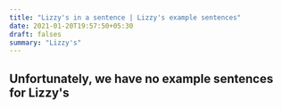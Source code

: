 ```yaml
---
title: "Lizzy's in a sentence | Lizzy's example sentences"
date: 2021-01-20T19:57:50+05:30
draft: falses
summary: "Lizzy's"
---
```

## Unfortunately, we have no example sentences for Lizzy's                 
